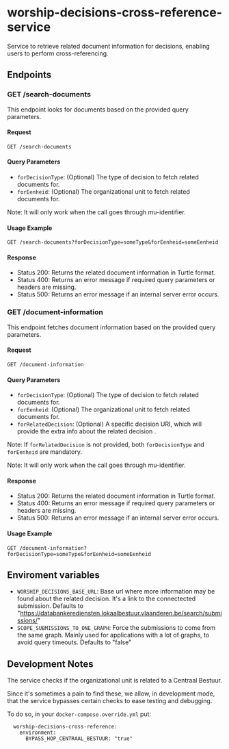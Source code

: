 # worship-decisions-cross-reference-service

Service to retrieve related document information for decisions, enabling users to perform cross-referencing.

## Endpoints

### GET /search-documents

This endpoint looks for documents based on the provided query parameters.

#### Request

```
GET /search-documents
```

#### Query Parameters

- `forDecisionType`: (Optional) The type of decision to fetch related documents for.
- `forEenheid`: (Optional) The organizational unit to fetch related documents for.

Note: It will only work when the call goes through mu-identifier.

#### Usage Example
```
GET /search-documents?forDecisionType=someType&forEenheid=someEenheid
```

#### Response
- Status 200: Returns the related document information in Turtle format.
- Status 400: Returns an error message if required query parameters or headers are missing.
- Status 500: Returns an error message if an internal server error occurs.

### GET /document-information

This endpoint fetches document information based on the provided query parameters.

#### Request

```
GET /document-information
```

#### Query Parameters

- `forDecisionType`: (Optional) The type of decision to fetch related documents for.
- `forEenheid`: (Optional) The organizational unit to fetch related documents for.
- `forRelatedDecision`: (Optional) A specific decision URI, which will provide the extra info about the related decision .

Note: If `forRelatedDecision` is not provided, both `forDecisionType` and `forEenheid` are mandatory.

Note: It will only work when the call goes through mu-identifier.

#### Response

- Status 200: Returns the related document information in Turtle format.
- Status 400: Returns an error message if required query parameters or headers are missing.
- Status 500: Returns an error message if an internal server error occurs.

#### Usage Example
```
GET /document-information?forDecisionType=someType&forEenheid=someEenheid
```

## Enviroment variables

- `WORSHIP_DECISIONS_BASE_URL`: Base url where more information may be found about the related decision. It's a link to the connectected submission.
      Defaults to "https://databankerediensten.lokaalbestuur.vlaanderen.be/search/submissions/"
- `SCOPE_SUBMISSIONS_TO_ONE_GRAPH`: Force the submissions to come from the same graph. Mainly used for applications with a lot of graphs, to avoid query timeouts.
      Defaults to "false"

## Development Notes
The service checks if the organizational unit is related to a Centraal Bestuur.

Since it's sometimes a pain to find these, we allow, in development mode, that the service bypasses certain checks to ease testing and debugging.

To do so, in your `docker-compose.override.yml` put:
```
  worship-decisions-cross-reference:
    environment:
      BYPASS_HOP_CENTRAAL_BESTUUR: "true"
```
